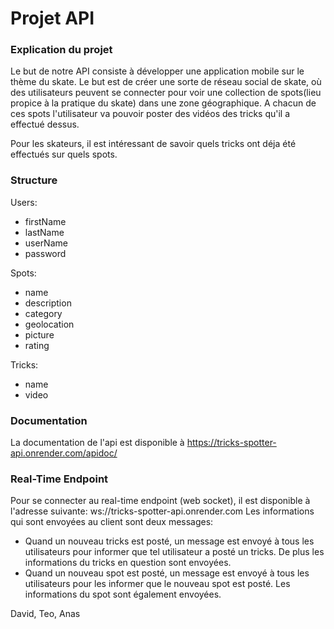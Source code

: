 # Projet API

### Explication du projet
Le but de notre API consiste à développer une application mobile sur le thème du skate. Le but est de créer une sorte de réseau social de skate, où des utilisateurs peuvent se connecter pour voir une collection de spots(lieu propice à la pratique du skate) dans une zone géographique. A chacun de ces spots l'utilisateur va pouvoir poster des vidéos des tricks qu'il a effectué dessus.

Pour les skateurs, il est intéressant de savoir quels tricks ont déja été effectués sur quels spots.

### Structure
Users: 
  - firstName
  - lastName
  - userName
  - password
  
Spots:
  - name
  - description
  - category
  - geolocation
  - picture
  - rating
  
Tricks:
  - name
  - video
  
### Documentation
La documentation de l'api est disponible à https://tricks-spotter-api.onrender.com/apidoc/

### Real-Time Endpoint
Pour se connecter au real-time endpoint (web socket), il est disponible à l'adresse suivante: ws://tricks-spotter-api.onrender.com
Les informations qui sont envoyées au client sont deux messages:
  - Quand un nouveau tricks est posté, un message est envoyé à tous les utilisateurs pour informer que tel utilisateur a posté un tricks. De plus les informations du tricks en question sont envoyées.
  - Quand un nouveau spot est posté, un message est envoyé à tous les utilisateurs pour les informer que le nouveau spot est posté. Les informations du spot sont également envoyées.


David, Teo, Anas
